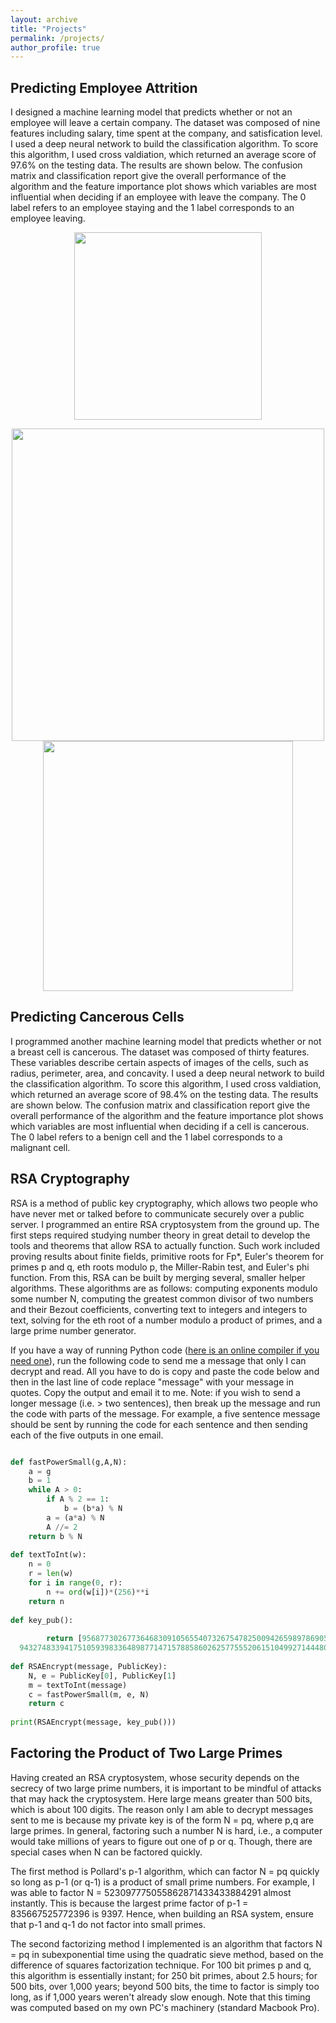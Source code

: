 ```yaml
---
layout: archive
title: "Projects"
permalink: /projects/
author_profile: true
---
```


## Predicting Employee Attrition
I designed a machine learning model that predicts whether or not an employee will leave a certain company. The dataset was composed of nine features including salary, time spent at the company, and satisfication level. I used a deep neural network to build the classification algorithm. To score this algorithm, I used cross valdiation, which returned an average score of 97.6% on the testing data. The results are shown below. The confusion matrix and classification report give the overall performance of the algorithm and the feature importance plot shows which variables are most influential when deciding if an employee with leave the company. The 0 label refers to an employee staying and the 1 label corresponds to an employee leaving.

<p align="center">
  <img width="300" src="https://user-images.githubusercontent.com/93623304/143722820-ab0f7749-5010-4bb9-a600-88e4f61ae85e.png" />
</p>

<p align="center">
  <img width="500" src="https://user-images.githubusercontent.com/93623304/143722789-317b661c-1ce8-40ea-aff9-4b6e2b3603a3.png" />
  <img width="400" src="https://user-images.githubusercontent.com/93623304/143722811-7114a8ab-21f0-4d68-9f5c-95eba62bd8fd.png" />
</p>

## Predicting Cancerous Cells
I programmed another machine learning model that predicts whether or not a breast cell is cancerous. The dataset was composed of thirty features. These variables describe certain aspects of images of the cells, such as radius, perimeter, area, and concavity. I used a deep neural network to build the classification algorithm. To score this algorithm, I used cross valdiation, which returned an average score of 98.4% on the testing data. The results are shown below. The confusion matrix and classification report give the overall performance of the algorithm and the feature importance plot shows which variables are most influential when deciding if a cell is cancerous. The 0 label refers to a benign cell and the 1 label corresponds to a malignant cell. 

## RSA Cryptography
RSA is a method of public key cryptography, which allows two people who have never met or talked before to communicate securely over a public server. I programmed an entire RSA cryptosystem from the ground up. The first steps required studying number theory in great detail to develop the tools and theorems that allow RSA to actually function. Such work included proving results about finite fields, primitive roots for Fp*, Euler's theorem for primes p and q, eth roots modulo p, the Miller-Rabin test, and Euler's phi function. From this, RSA can be built by merging several, smaller helper algorithms. These algorithms are as follows: computing exponents modulo some number N, computing the greatest common divisor of two numbers and their Bezout coefficients, converting text to integers and integers to text, solving for the eth root of a number modulo a product of primes, and a large prime number generator. 

If you have a way of running Python code ([here is an online compiler if you need one](https://www.online-python.com/)), run the following code to send me a message that only I can decrypt and read. All you have to do is copy and paste the code below and then in the last line of code replace "message" with your message in quotes. Copy the output and email it to me. Note: if you wish to send a longer message (i.e. > two sentences), then break up the message and run the code with parts of the message. For example, a five sentence message should be sent by running the code for each sentence and then sending each of the five outputs in one email. 
```python

def fastPowerSmall(g,A,N):
    a = g
    b = 1
    while A > 0:
        if A % 2 == 1:
            b = (b*a) % N
        a = (a*a) % N
        A //= 2
    return b % N
    
def textToInt(w):
    n = 0
    r = len(w)
    for i in range(0, r):
        n += ord(w[i])*(256)**i
    return n
    
def key_pub():
    
        return [95687730267736468309105655407326754782500942659897869053985746521303037185871428164059832595106765058507906558664508450950635050113862445069320621540629306105731589037156189773163244798310450131207271493890279095841811217699314917886618078943597566202288313042147728130245090840954661667379318327564644668627,
  943274833941751059398336489877147157885860262577555206151049927144480573932070294827847988654171915814614443633593140673062574476670615531359423766696523675871934265576543144241486506891932586452418987530075528160352882626456721240768279336073865694139601039446419026302729795926667687331673281918884254251]
    
def RSAEncrypt(message, PublicKey):
    N, e = PublicKey[0], PublicKey[1]
    m = textToInt(message)
    c = fastPowerSmall(m, e, N)
    return c
    
print(RSAEncrypt(message, key_pub()))

```

## Factoring the Product of Two Large Primes
Having created an RSA cryptosystem, whose security depends on the secrecy of two large prime numbers, it is important to be mindful of attacks that may hack the cryptosystem. Here large means greater than 500 bits, which is about 100 digits. The reason only I am able to decrypt messages sent to me is because my private key is of the form N = pq, where p,q are large primes. In general, factoring such a number N is hard, i.e., a computer would take millions of years to figure out one of p or q. Though, there are special cases when N can be factored quickly. 

The first method is Pollard's p-1 algorithm, which can factor N = pq quickly so long as p-1 (or q-1) is a product of small prime numbers. For example, I was able to factor N = 523097775055862871433433884291 almost instantly. This is because the largest prime factor of p-1 = 835667525772396 is 9397. Hence, when building an RSA system, ensure that p-1 and q-1 do not factor into small primes. 

The second factorizing method I implemented is an algorithm that factors N = pq in subexponential time using the quadratic sieve method, based on the difference of squares factorization technique. For 100 bit primes p and q, this algorithm is essentially instant; for 250 bit primes, about 2.5 hours; for 500 bits, over 1,000 years; beyond 500 bits, the time to factor is simply too long, as if 1,000 years weren't already slow enough. Note that this timing was computed based on my own PC's machinery (standard Macbook Pro). 
